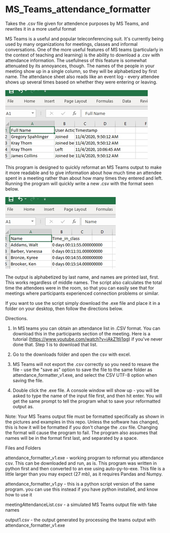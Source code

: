 # MS_Teams_attendance_formatter
Takes the .csv file given for attendence purposes by MS Teams, and rewrites it in a more useful format

MS Teams is a useful and popular teleconferencing suit. It's currently being used by many organizations for meetings, classes and informal conversations. One of
the more useful features of MS teams (particularly in the context of teaching and learning) is the ability to download a .csv with attendance information. The usefulness
of this feature is somewhat attenuated by its annoyances, though. The names of the people in your meeting show up in a single column, so they will be alphabetized
by first name. The attendance sheet also reads like an event log - every attendee shows up several times based on whether they were entering or leaving. 
<br><br>
<img src="https://github.com/gspahlin/MS_Teams_attendance_formatter/blob/master/figs/preformat.jpg">

This program is designed to quickly reformat an MS Teams output to make it more readable and to give information about how much time an attendee spent in a meeting
rather than about how many times they entered and left. Running the program will quickly write a new .csv with the format seen below.
<br><br>
<img src="https://github.com/gspahlin/MS_Teams_attendance_formatter/blob/master/figs/postformat.jpg">

The output is alphabetized by last name, and names are printed last, first. This works regardless of middle names. The script also calculates the total time the
attendees were in the room, so that you can easily see that for meetings where participants experienced connection problems or similar.

If you want to use the script simply download the .exe file and place it in a folder on your desktop, then follow the directions below.


Directions. 

1) In MS teams you can obtain an attendance list in .CSV format. You can download this in the participants section of the meeting. Here is a tutorial (https://www.youtube.com/watch?v=iAkZ1tlj1qg) 
if you've never done that. Step 1 is to download that list.

2) Go to the downloads folder and open the csv with excel. 

3) MS Teams will not export the .csv correctly so you need to resave the file - use the "save as" option to save the file to the same folder as 
attendance_formatter_v1.exe, and select the CSV UTF-8 option when saving the file.

4) Double click the .exe file. A console window will show up - you will be asked to type the name of the input file first, and then hit enter. You will get the same 
prompt to tell the program what to save your reformatted output as. 

Note: Your MS Teams output file must be formatted specifically as shown in the pictures and examples in this repo. Unless the software has changed, this is how it
will be formatted if you don't change the .csv file. Changing the format will cause the program to fail. The program also assumes that names will be in the format first last, and separated by a space.

Files and Folders

attendance_formatter_v1.exe - working program to reformat you attendance csv. This can be downloaded and run, as is. This program was written in python first
and then converted to an exe using auto-py-to-exe. This file is a little larger than you may expect (27 mb), as it requires Pandas and Numpy. 

attendance_formatter_v1.py - this is a python script version of the same program. you can use this instead if you have python installed, and know how to use it

meetingAttendanceList.csv - a simulated MS Teams output file with fake names

output1.csv - the output generated by processing the teams output with attendance_formatter_v1.exe
